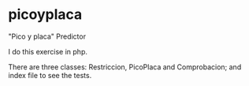 # picoyplaca
"Pico y placa" Predictor

I do this exercise in php.

There are three classes: Restriccion, PicoPlaca and Comprobacion; and index file to see the tests.
